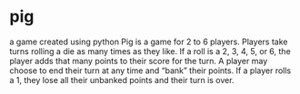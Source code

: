 # pig
a game created using python
Pig is a game for 2 to 6 players. Players take turns rolling a die as many times as they like. If a roll is a 2, 3, 4, 5, or 6, the player adds that many points to their score for the turn. A player may choose to end their turn at any time and “bank” their points. If a player rolls a 1, they lose all their unbanked points and their turn is over.
